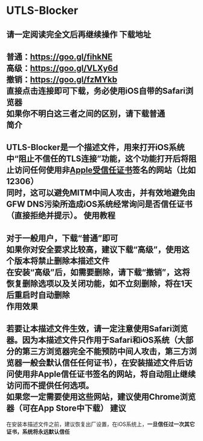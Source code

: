 # UTLS-Blocker
**请一定阅读完全文后再继续操作**
下载地址
---
普通：https://goo.gl/fihkNE<br/>
高级：https://goo.gl/VLXy6d<br/>
撤销：https://goo.gl/fzMYkb<br/>
直接点击连接即可下载，**务必使用iOS自带的Safari浏览器**<br/>
如果你不明白这三者之间的区别，请下载普通<br/>
简介
--
UTLS-Blocker是一个描述文件，用来打开iOS系统中“阻止不信任的TLS连接”功能，这个功能打开后将阻止访问**任何使用非[Apple受信任证书](https://support.apple.com/zh-cn/HT5012)签名的网站（比如12306）**<br/>
同时，这可以避免MITM中间人攻击，并有效地避免由GFW DNS污染所造成iOS系统经常询问是否信任证书（直接拒绝并提示）。
使用教程
---
对于一般用户，下载“普通”即可<br/>
如果你对安全要求比较高，建议下载“高级”，使用这个版本将**禁止删除本描述文件**<br/>
在安装“高级”后，如需要删除，请下载“撤销”，这将恢复删除选项以及关闭功能，如不立刻删除，将在1天后重启时自动删除<br/>
作用效果
--
若要让本描述文件生效，请**一定注意使用Safari浏览器**。因为本描述文件**只作用于Safari和iOS系统**（大部分的第三方浏览器完全不能预防中间人攻击，**第三方浏览器一般会默认信任任何证书**），在安装描述文件后访问使用非Apple信任证书签名的网站，将自动阻止继续访问而不提供任何选项。<br/>
如果您一定需要使用这些网站，建议使用Chrome浏览器（可在App Store中下载）
建议
--
在安装本描述文件之前，建议恢复出厂设置，在iOS系统上，**一旦信任过一次其它证书，系统将永远默认信任**
